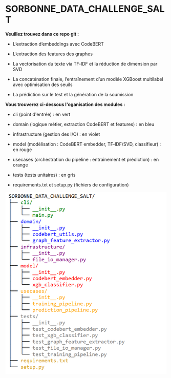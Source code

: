 # SORBONNE_DATA_CHALLENGE_SALT

**Veuillez trouvez dans ce repo git :**

- L’extraction d’embeddings avec CodeBERT 

- L’extraction des features des graphes 

- La vectorisation du texte via TF‑IDF et la réduction de dimension par SVD 

- La concaténation finale, l’entraînement d’un modèle XGBoost multilabel avec optimisation des seuils 

- La prédiction sur le test et la génération de la soumission 

**Vous trouverez ci-dessous l'oganisation des modules :**

- cli (point d'entrée) : en vert

- domain (logique métier, extraction CodeBERT et features) : en bleu

- infrastructure (gestion des I/O) : en violet

- model (modélisation : CodeBERT embedder, TF‑IDF/SVD, classifieur) : en rouge

- usecases (orchestration du pipeline : entraînement et prédiction) : en orange

- tests (tests unitaires) : en gris

- requirements.txt et setup.py (fichiers de configuration) 

![Arborescence colorée](./tree.png)

